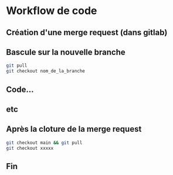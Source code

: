 # Workflow de code

## Création d'une merge request (dans gitlab)

## Bascule sur la nouvelle branche

```zsh
git pull
git checkout nom_de_la_branche
```

## Code...

## etc

## Après la cloture de la merge request

```zsh
git checkout main && git pull
git checkout xxxxx
```

## Fin
